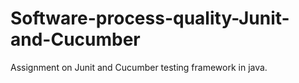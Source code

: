 # Software-process-quality-Junit-and-Cucumber
Assignment on Junit and Cucumber testing framework in java.
